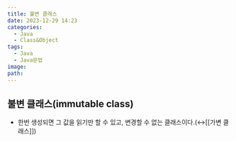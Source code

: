 ```yaml
---
title: 불변 클래스
date: 2023-12-29 14:23
categories:
  - Java
  - Class&Object
tags:
  - Java
  - Java문법
image: 
path:
---
```


## 불변 클래스(immutable class)
+ 한번 생성되면 그 값을 읽기만 할 수 있고, 변경할 수 없는 클래스이다.(↔[[가변 클래스]])
